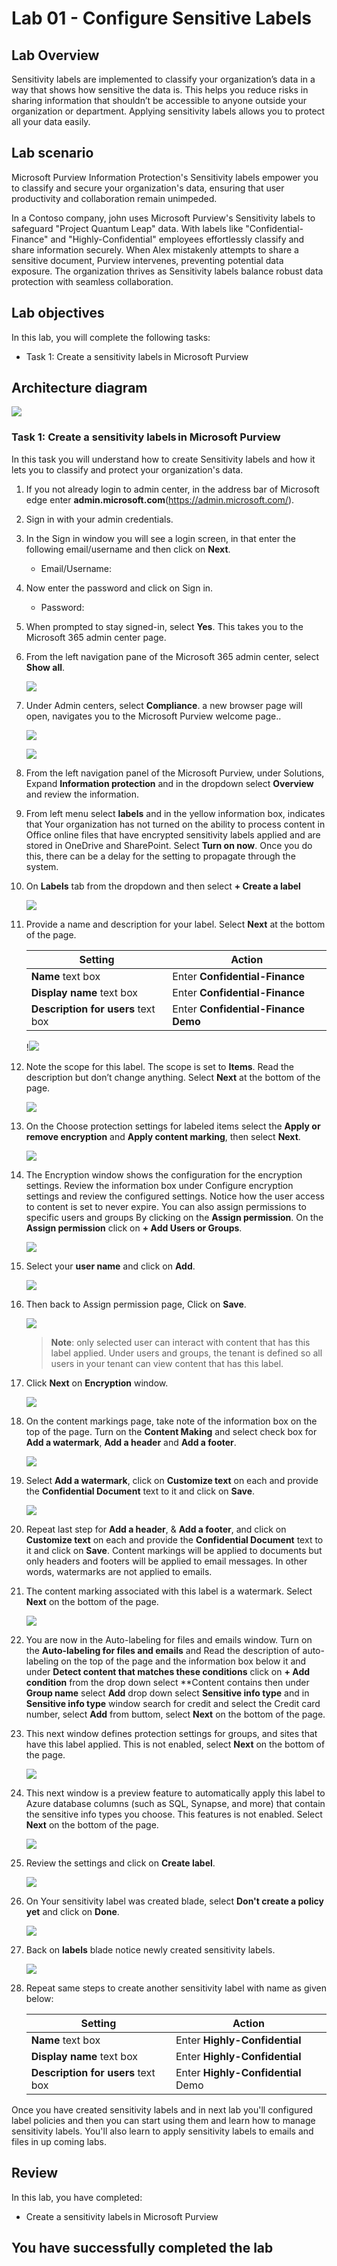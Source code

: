 # Lab 01 - Configure Sensitive Labels 

## Lab Overview 

Sensitivity labels are implemented to classify your organization’s data in a way that shows how sensitive the data is. This helps you reduce risks in sharing information that shouldn’t be accessible to anyone outside your organization or department. Applying sensitivity labels allows you to protect all your data easily.

## Lab scenario

Microsoft Purview Information Protection's Sensitivity labels empower you to classify and secure your organization's data, ensuring that user productivity and collaboration remain unimpeded.

In a Contoso company, john uses Microsoft Purview's Sensitivity labels to safeguard "Project Quantum Leap" data. With labels like "Confidential-Finance" and "Highly-Confidential"  employees effortlessly classify and share information securely. When Alex mistakenly attempts to share a sensitive document, Purview intervenes, preventing potential data exposure. The organization thrives as Sensitivity labels balance robust data protection with seamless collaboration.

## Lab objectives

In this lab, you will complete the following tasks:

+ Task 1: Create a sensitivity labels in Microsoft Purview
  
## Architecture diagram

![](../media/archi-1.png)

### Task 1: Create a sensitivity labels in Microsoft Purview

In this task you will understand how to create Sensitivity labels and how it lets you to classify and protect your organization's data.

1. If you not already login to admin center, in the address bar of Microsoft edge enter **admin.microsoft.com**(https://admin.microsoft.com/).

1. Sign in with your admin credentials.
   
1. In the Sign in window you will see a login screen, in that enter the following email/username and then click on **Next**. 

    * Email/Username: <inject key="AzureAdUserEmail"></inject>

1. Now enter the password and click on Sign in.
   
   * Password: <inject key="AzureAdUserPassword"></inject>
  
1. When prompted to stay signed-in, select **Yes**. This takes you to the Microsoft 365 admin center page.

1. From the left navigation pane of the Microsoft 365 admin center, select **Show all**.

    ![](../media/sc-900-lab15-1-01.png)

1. Under Admin centers, select **Compliance**. a new browser page will open, navigates you to the Microsoft Purview welcome page..  

    ![](../media/sc-900-lab15-1-2.png)
    
    ![](../media/sc-900-lab13-01.png)

1. From the left navigation panel of the Microsoft Purview, under Solutions, Expand **Information protection** and in the dropdown select **Overview** and review the information.

1. From left menu select **labels** and in the yellow information box, indicates that Your organization has not turned on the ability to process content in Office online files that have encrypted sensitivity labels applied and are stored in OneDrive and SharePoint.  Select **Turn on now**.  Once you do this, there can be a delay for the setting to propagate through the system.

1. On **Labels** tab from the dropdown and then select **+ Create a label**

    ![](../media/lab1-image(2).png)

1. Provide a name and description for your label. Select **Next** at the bottom of the page.

    | Setting | Action |
    | -- | -- |
    | **Name** text box | Enter **Confidential-Finance** |
    | **Display name** text box | Enter **Confidential-Finance** |
    | **Description for users** text box | Enter **Confidential-Finance Demo** | 

    !![](../media/lab1-image3.png)

1. Note the scope for this label.  The scope is set to **Items**.  Read the description but don’t change anything.  Select **Next** at the bottom of the page.

      ![](../media/lab1-image4.png)

1. On the Choose protection settings for labeled items select the **Apply or remove encryption** and **Apply content marking**, then select **Next**.

    ![](../media/lab1-image5.png)
    
1. The Encryption window shows the configuration for the encryption settings. Review the information box under Configure encryption settings and review the configured settings. Notice how the user access to content is set to never expire.  You can also assign permissions to specific users and groups By clicking on the **Assign permission**. On the **Assign permission** click on **+ Add Users or Groups**. 
    
    ![](../media/lab1-image6.png)

1. Select your **user name**  and click on **Add**.

   ![](../media/lab1-image7.png)

1. Then back to Assign permission page, Click on **Save**.

    ![](../media/lab1-image8.png)

   >**Note**: only selected user  can interact with content that has this label applied.  Under users and groups, the tenant is defined so all users in your tenant can 
   view content that has this label.

1. Click  **Next** on **Encryption** window.

   ![](../media/lab1-image9.png)
   
1. On the content markings page, take note of the information box on the top of the page. Turn on the **Content Making** and select check box for **Add a watermark**, **Add a header** and **Add a footer**.

    ![](../media/lab1-image10.png)
   
1. Select **Add a watermark**, click on **Customize text** on each and provide the **Confidential Document** text to it and click on **Save**.

    ![](../media/lab1-image11.png)
  
1. Repeat last step for **Add a header**, & **Add a footer**, and click on **Customize text** on each and provide the **Confidential Document** text to it and click on **Save**.  Content markings will be applied to documents but only headers and footers will be applied to email messages. In other words, watermarks are not applied to emails.

1. The content marking associated with this label is a watermark. Select **Next** on the bottom of the page.

    ![](../media/lab1-image12.png)
      
1. You are now in the Auto-labeling for files and emails window. Turn on the **Auto-labeling for files and emails** and Read the description of auto-labeling on the top of the page and the information box below it and under **Detect content that matches these conditions** click on **+ Add condition** from the drop down select **Content contains then under **Group name** select **Add** drop down select **Sensitive info type** and in  **Sensitive info type** window search for credit and select the Credit card number, select **Add** from buttom, select **Next** on the bottom of the page.

1. This next window defines protection settings for groups, and sites that have this label applied. This is not enabled, select **Next** on the bottom of the page.

      ![](../media/lab1-image14.png)

1. This next window is a preview feature to automatically apply this label to Azure database columns (such as SQL, Synapse, and more) that contain the sensitive info types you choose.  This features is not enabled. Select **Next** on the bottom of the page.

     ![](../media/lab1-image15.png)
          
1. Review the settings and click on **Create label**.

   ![](../media/lab1-image16.png)
      
1. On Your sensitivity label was created blade, select **Don't create a policy yet** and click on **Done**.

   ![](../media/lab1-image18.png)

1. Back on **labels** blade notice newly created sensitivity labels.

   ![](../media/lab1-image17.png)

1. Repeat same steps to create another sensitivity label with name as given below:

    | Setting | Action |
    | -- | -- |
    | **Name** text box | Enter **Highly-Confidential** |
    | **Display name** text box | Enter **Highly-Confidential** |
    | **Description for users** text box | Enter **Highly-Confidential** Demo | 

Once you have created sensitivity labels and in next lab you'll configured label policies and then you can start using them and learn how to manage sensitivity labels. You'll also learn to apply sensitivity labels to emails and files in up coming labs.

      
## Review
In this lab, you have completed:
+ Create a sensitivity labels in Microsoft Purview

## You have successfully completed the lab
